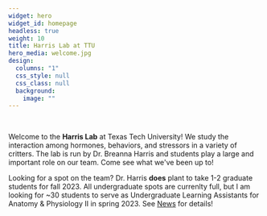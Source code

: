 ```yaml
---
widget: hero
widget_id: homepage
headless: true
weight: 10
title: Harris Lab at TTU
hero_media: welcome.jpg
design:
  columns: "1"
  css_style: null
  css_class: null
  background:
    image: ""
---
```


<br>

Welcome to the **Harris Lab** at Texas Tech University! We study the interaction among hormones, behaviors, and stressors in a variety of critters. The lab is run by Dr. Breanna Harris and students play a large and important role on our team. Come see what we've been up to!

Looking for a spot on the team? Dr. Harris **does** plant to take 1-2 graduate students for fall 2023. All undergraduate spots are currenlty full, but I am looking for ~30 students to serve as Undergraduate Learning Assistants for Anatomy & Physiology II in spring 2023. See [News](/LatestNews) for details! 

